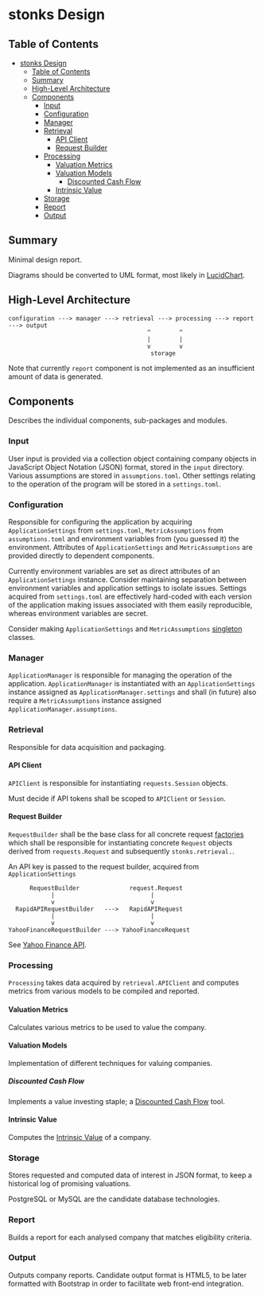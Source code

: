 # stonks Design

## Table of Contents

- [stonks Design](#stonks-design)
  - [Table of Contents](#table-of-contents)
  - [Summary](#summary)
  - [High-Level Architecture](#high-level-architecture)
  - [Components](#components)
    - [Input](#input)
    - [Configuration](#configuration)
    - [Manager](#manager)
    - [Retrieval](#retrieval)
      - [API Client](#api-client)
      - [Request Builder](#request-builder)
    - [Processing](#processing)
      - [Valuation Metrics](#valuation-metrics)
      - [Valuation Models](#valuation-models)
        - [Discounted Cash Flow](#discounted-cash-flow)
      - [Intrinsic Value](#intrinsic-value)
    - [Storage](#storage)
    - [Report](#report)
    - [Output](#output)

## Summary

Minimal design report.

Diagrams should be converted to UML format, most likely in [LucidChart](https://www.lucidchart.com/pages/product).

## High-Level Architecture

    configuration ---> manager ---> retrieval ---> processing ---> report ---> output
                                           ^        ^
                                           |        | 
                                           v        v
                                            storage

Note that currently `report` component is not implemented as an insufficient amount of data is generated.

## Components

Describes the individual components, sub-packages and modules.

### Input

User input is provided via a collection object containing company objects in JavaScript Object Notation (JSON) format, stored in the `input` directory. Various assumptions are stored in `assumptions.toml`. Other settings relating to the operation of the program will be stored in a `settings.toml`.

### Configuration

Responsible for configuring the application by acquiring `ApplicationSettings` from `settings.toml`, `MetricAssumptions` from `assumptions.toml` and environment variables from (you guessed it) the environment. Attributes of `ApplicationSettings` and `MetricAssumptions` are provided directly to dependent components.

Currently environment variables are set as direct attributes of an `ApplicationSettings` instance. Consider maintaining separation between environment variables and application settings to isolate issues. Settings acquired from `settings.toml` are effectively hard-coded with each version of the application making issues associated with them easily reproducible, whereas environment variables are secret.

Consider making `ApplicationSettings` and `MetricAssumptions` [singleton](https://refactoring.guru/design-patterns/singleton) classes.

### Manager

`ApplicationManager` is responsible for managing the operation of the application. `ApplicationManager` is instantiated with an `ApplicationSettings` instance assigned as `ApplicationManager.settings` and shall (in future) also require a `MetricAssumptions` instance assigned `ApplicationManager.assumptions`.

### Retrieval

Responsible for data acquisition and packaging.

#### API Client

`APIClient` is responsible for instantiating `requests.Session` objects.

Must decide if API tokens shall be scoped to  `APIClient` or `Session`.

#### Request Builder

`RequestBuilder` shall be the base class for all concrete request [factories](https://refactoring.guru/design-patterns/factory-method) which shall be responsible for instantiating concrete `Request` objects derived from `requests.Request` and subsequently `stonks.retrieval.`.

An API key is passed to the request builder, acquired from `ApplicationSettings`

          RequestBuilder              request.Request
                |                           |
                v                           v
      RapidAPIRequestBuilder   --->   RapidAPIRequest
                |                           |
                v                           v
    YahooFinanceRequestBuilder ---> YahooFinanceRequest

See [Yahoo Finance API](https://rapidapi.com/sparior/api/yahoo-finance15).

### Processing

`Processing` takes data acquired by `retrieval.APIClient` and computes metrics from various models to be compiled and reported.

#### Valuation Metrics

Calculates various metrics to be used to value the company.

#### Valuation Models

Implementation of different techniques for valuing companies.

##### Discounted Cash Flow

Implements a value investing staple; a [Discounted Cash Flow](https://www.investopedia.com/terms/d/dcf.asp) tool.

#### Intrinsic Value

Computes the [Intrinsic Value](https://www.investopedia.com/terms/i/intrinsicvalue.asp) of a company.

### Storage

Stores requested and computed data of interest in JSON format, to keep a historical log of promising valuations.

PostgreSQL or MySQL are the candidate database technologies.

### Report

Builds a report for each analysed company that matches eligibility criteria.

### Output

Outputs company reports. Candidate output format is HTML5, to be later formatted with Bootstrap in order to facilitate web front-end integration.
